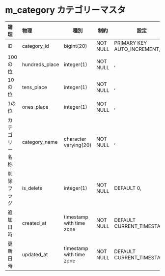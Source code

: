 # m_category カテゴリーマスタ

| 論理           | 物理           | 種別                     | 制約     | 設定                        | 備考 |
|:-------------- |:-------------- | ------------------------ | -------- | --------------------------- | ---- |
| ID             | category_id    | bigint(20)               | NOT NULL | PRIMARY KEY AUTO_INCREMENT, |      |
| 100の位        | hundreds_place | integer(1)               | NOT NULL | ,                           |      |
| 10の位         | tens_place     | integer(1)               | NOT NULL | ,                           |      |
| 1の位          | ones_place     | integer(1)               | NOT NULL | ,                           |      |
| カテゴリー名称 | category_name  | character varying(20)    | NOT NULL | ,                           |      |
| 削除フラグ     | is_delete      | integer(1)               | NOT NULL | DEFAULT 0,                  |      |
| 追加日時       | created_at     | timestamp with time zone | NOT NULL | DEFAULT CURRENT_TIMESTAMP,  |      |
| 更新日時       | updated_at     | timestamp with time zone | NOT NULL | DEFAULT CURRENT_TIMESTAMP   |      |
